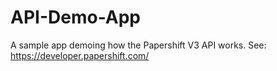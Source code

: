 # API-Demo-App
A sample app demoing how the Papershift V3 API works. See: https://developer.papershift.com/
